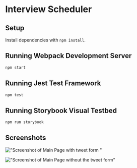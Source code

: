 # Interview Scheduler

## Setup

Install dependencies with `npm install`.

## Running Webpack Development Server

```sh
npm start
```

## Running Jest Test Framework

```sh
npm test
```

## Running Storybook Visual Testbed

```sh
npm run storybook
```

## Screenshots
!["Screenshot of Main Page with tweet form "](https://github.com/Chrisbhall/tweeter/blob/master/images/scheduler1.PNG)

!["Screenshot of Main Page without the tweet form"](https://github.com/Chrisbhall/tweeter/blob/master/images/scheduler2.PNG)
